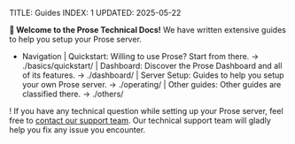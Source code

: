 TITLE: Guides
INDEX: 1
UPDATED: 2025-05-22

**👋 Welcome to the Prose Technical Docs!** We have written extensive guides to help you setup your Prose server.

+ Navigation
  | Quickstart: Willing to use Prose? Start from there. -> ./basics/quickstart/
  | Dashboard: Discover the Prose Dashboard and all of its features. -> ./dashboard/
  | Server Setup: Guides to help you setup your own Prose server. -> ./operating/
  | Other guides: Other guides are classified there. -> ./others/

! If you have any technical question while setting up your Prose server, feel free to [contact our support team](https://prose.org/contact/). Our technical support team will gladly help you fix any issue you encounter.
